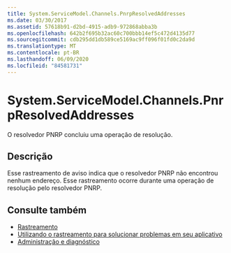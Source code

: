 ```yaml
---
title: System.ServiceModel.Channels.PnrpResolvedAddresses
ms.date: 03/30/2017
ms.assetid: 57618b91-d2bd-4915-adb9-972868abba3b
ms.openlocfilehash: 642b2f695b32ac60c700bbb14ef5c472d4135d77
ms.sourcegitcommit: cdb295dd1db589ce5169ac9ff096f01fd0c2da9d
ms.translationtype: MT
ms.contentlocale: pt-BR
ms.lasthandoff: 06/09/2020
ms.locfileid: "84581731"
---
```

# <a name="systemservicemodelchannelspnrpresolvedaddresses"></a>System.ServiceModel.Channels.PnrpResolvedAddresses
O resolvedor PNRP concluiu uma operação de resolução.  
  
## <a name="description"></a>Descrição  
 Esse rastreamento de aviso indica que o resolvedor PNRP não encontrou nenhum endereço. Esse rastreamento ocorre durante uma operação de resolução pelo resolvedor PNRP.  
  
## <a name="see-also"></a>Consulte também

- [Rastreamento](index.md)
- [Utilizando o rastreamento para solucionar problemas em seu aplicativo](using-tracing-to-troubleshoot-your-application.md)
- [Administração e diagnóstico](../index.md)
